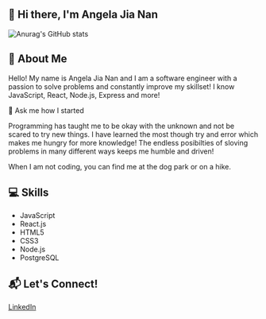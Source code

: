 ## 👋 Hi there, I'm Angela Jia Nan
![Anurag's GitHub stats](https://github-readme-stats.vercel.app/api?username=angelajianan&hide=stars,issues&theme=buefy&show_icons=true)

## :dog: About Me
Hello! My name is Angela Jia Nan and I am a software engineer with a passion to solve problems and constantly improve my skillset! I know JavaScript, React, Node.js, Express and more!

:monocle_face: Ask me how I started 

Programming has taught me to be okay with the unknown and not be scared to try new things. I have learned the most though try and error which makes me hungry for more knowledge! The endless posibilties of sloving problems in many different ways keeps me humble and driven! 

When I am not coding, you can find me at the dog park or on a hike.


## 💻 Skills
* JavaScript
* React.js
* HTML5
* CSS3
* Node.js
* PostgreSQL

## :mailbox_with_mail: Let's Connect!

[LinkedIn](https://www.linkedin.com/in/angela-jia-nan/)
